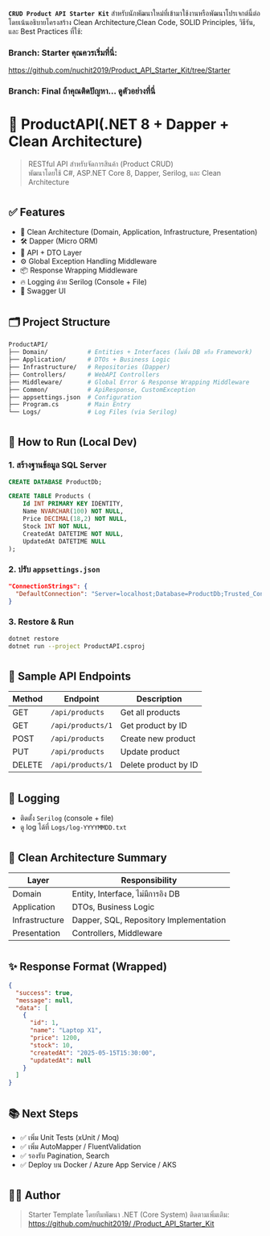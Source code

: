 **`CRUD Product API Starter Kit`** สำหรับนักพัฒนาใหม่ที่เข้ามาใช้งานหรือพัฒนาโปรเจกต์นี้ต่อ โดยเน้นอธิบายโครงสร้าง Clean Architecture,Clean Code, SOLID Principles, วิธีรัน, และ Best Practices ที่ใช้:

### Branch: Starter คุณควรเริ่มที่นี่:
https://github.com/nuchit2019/Product_API_Starter_Kit/tree/Starter

### Branch: Final ถ้าคุณติดปัญหา... ดูตัวอย่างที่นี่

#

 
# 🧱 ProductAPI(.NET 8 + Dapper + Clean Architecture)

> RESTful API สำหรับจัดการสินค้า (Product CRUD)  
> พัฒนาโดยใช้ C#, ASP.NET Core 8, Dapper, Serilog, และ Clean Architecture

#

## ✅ Features

- 🧭 Clean Architecture (Domain, Application, Infrastructure, Presentation)
- 🛠 Dapper (Micro ORM)
- 🧪 API + DTO Layer
- ⚙️ Global Exception Handling Middleware
- 📦 Response Wrapping Middleware
- 🔥 Logging ด้วย Serilog (Console + File)
- 📄 Swagger UI

#

## 🗂️ Project Structure

```bash
ProductAPI/
├── Domain/           # Entities + Interfaces (ไม่พึ่ง DB หรือ Framework)
├── Application/      # DTOs + Business Logic
├── Infrastructure/   # Repositories (Dapper)
├── Controllers/      # WebAPI Controllers
├── Middleware/       # Global Error & Response Wrapping Middleware
├── Common/           # ApiResponse, CustomException
├── appsettings.json  # Configuration
├── Program.cs        # Main Entry
└── Logs/             # Log Files (via Serilog)
````

#

## 🚀 How to Run (Local Dev)

### 1. สร้างฐานข้อมูล SQL Server

```sql
CREATE DATABASE ProductDb;

CREATE TABLE Products (
    Id INT PRIMARY KEY IDENTITY,
    Name NVARCHAR(100) NOT NULL,
    Price DECIMAL(18,2) NOT NULL,
    Stock INT NOT NULL,
    CreatedAt DATETIME NOT NULL,
    UpdatedAt DATETIME NULL
);
```

### 2. ปรับ `appsettings.json`

```json
"ConnectionStrings": {
  "DefaultConnection": "Server=localhost;Database=ProductDb;Trusted_Connection=True;TrustServerCertificate=True;"
}
```

### 3. Restore & Run

```bash
dotnet restore
dotnet run --project ProductAPI.csproj
```

#

## 📘 Sample API Endpoints

| Method | Endpoint          | Description          |
| ------ | ----------------- | -------------------- |
| GET    | `/api/products`   | Get all products     |
| GET    | `/api/products/1` | Get product by ID    |
| POST   | `/api/products`   | Create new product   |
| PUT    | `/api/products`   | Update product       |
| DELETE | `/api/products/1` | Delete product by ID |

#
## 🧰 Logging

* ติดตั้ง `Serilog` (console + file)
* ดู log ได้ที่ `Logs/log-YYYYMMDD.txt`

#

## 🧱 Clean Architecture Summary

| Layer          | Responsibility                         |
| -------------- | -------------------------------------- |
| Domain         | Entity, Interface, ไม่มีการอิง DB      |
| Application    | DTOs, Business Logic                   |
| Infrastructure | Dapper, SQL, Repository Implementation |
| Presentation   | Controllers, Middleware                |

#

## ✨ Response Format (Wrapped)

```json
{
  "success": true,
  "message": null,
  "data": [
    {
      "id": 1,
      "name": "Laptop X1",
      "price": 1200,
      "stock": 10,
      "createdAt": "2025-05-15T15:30:00",
      "updatedAt": null
    }
  ]
}
```

#

## 📚 Next Steps

* ✅ เพิ่ม Unit Tests (xUnit / Moq)
* ✅ เพิ่ม AutoMapper / FluentValidation
* ✅ รองรับ Pagination, Search
* ✅ Deploy บน Docker / Azure App Service / AKS

#

## 👨‍💻 Author

> Starter Template โดยทีมพัฒนา .NET (Core System)
> ติดตามเพิ่มเติม: [https://github.com/nuchit2019/
/Product_API_Starter_Kit](https://github.com/nuchit2019/Product_API_Starter_Kit)
 
#
